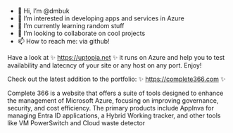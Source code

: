 - 👋 Hi, I’m @dmbuk
- 👀 I’m interested in developing apps and services in Azure
- 🌱 I’m currently learning random stuff
- 💞️ I’m looking to collaborate on cool projects
- 📫 How to reach me: via github!

Have a look at ✨ https://uptopia.net ✨ it runs on Azure and help you to test availability and latecncy of your site or any host on any port. Enjoy! 

Check out the latest addition to the portfolio: ✨ https://complete366.com ✨

Complete 366 is a website that offers a suite of tools designed to enhance the management of Microsoft Azure, focusing on improving governance, security, and cost efficiency. 
The primary products include AppInva for managing Entra ID applications, a Hybrid Working tracker, and other tools like VM PowerSwitch and Cloud waste detector
